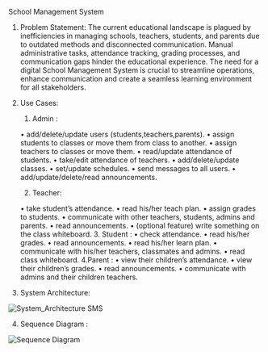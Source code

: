 School Management System
1. Problem Statement:
The current educational landscape is plagued by inefficiencies in managing schools, teachers, students,
 and parents due to outdated methods and disconnected communication. Manual administrative tasks,
 attendance tracking, grading processes, and communication gaps hinder the educational experience.
 The need for a digital School Management System is crucial to streamline operations, enhance communication
 and create a seamless learning environment for all stakeholders.

2. Use Cases:

    1. Admin  :
       
    • add/delete/update users (students,teachers,parents).
    • assign students to classes or move them from class to another.
    • assign teachers to classes or move them.
    • read/update attendance of students.
    • take/edit attendance of teachers.
    • add/delete/update classes.
    • set/update schedules.
    • send messages to all users.
    • add/update/delete/read announcements.

      2. Teacher:
      
    • take student’s attendance.
    • read his/her teach plan.
    • assign grades to students.
    • communicate with other teachers, students, admins and parents.
    • read announcements.
    • (optional feature) write something on the class whiteboard.
      3. Student :
    • check attendance.
    • read his/her grades.
    • read announcements.
    • read his/her learn plan.
    • communicate with his/her teachers, classmates and admins.
    • read class whiteboard.
      4.Parent :
    • view their children’s attendance.
    • view their children’s grades.
    • read announcements.
    • communicate with admins and their children teachers.








3. System Architecture:






![System_Architecture SMS](https://github.com/fadiabdalla/School-Management-System/assets/137774984/89bb3f74-1088-424a-9bb5-c7d53e5e322c)









4. Sequence Diagram :



![Sequence Diagram](https://github.com/fadiabdalla/School-Management-System/assets/137774984/29b32500-50a1-439a-b9c8-0754bbbf810b)


